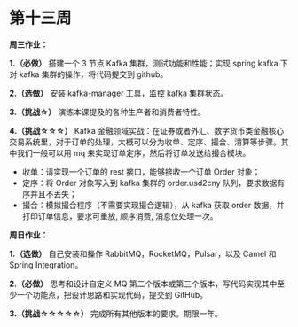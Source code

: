 # 第十三周

**周三作业：**

**1.（必做）** 搭建一个 3 节点 Kafka 集群，测试功能和性能；实现 spring kafka 下对 kafka 集群的操作，将代码提交到 github。

**2.（选做）** 安装 kafka-manager 工具，监控 kafka 集群状态。

**3.（挑战☆）** 演练本课提及的各种生产者和消费者特性。

**4.（挑战☆☆☆）** Kafka 金融领域实战：在证券或者外汇、数字货币类金融核心交易系统里，对于订单的处理，大概可以分为收单、定序、撮合、清算等步骤。其中我们一般可以用 mq 来实现订单定序，然后将订单发送给撮合模块。

- 收单：请实现一个订单的 rest 接口，能够接收一个订单 Order 对象；
- 定序：将 Order 对象写入到 kafka 集群的 order.usd2cny 队列，要求数据有序并且不丢失；
- 撮合：模拟撮合程序（不需要实现撮合逻辑），从 kafka 获取 order 数据，并打印订单信息，要求可重放, 顺序消费, 消息仅处理一次。

**周日作业：**

**1.（选做）** 自己安装和操作 RabbitMQ，RocketMQ，Pulsar，以及 Camel 和 Spring Integration。

**2.（必做）** 思考和设计自定义 MQ 第二个版本或第三个版本，写代码实现其中至少一个功能点，把设计思路和实现代码，提交到 GitHub。

**3.（挑战☆☆☆☆☆）** 完成所有其他版本的要求。期限一年。